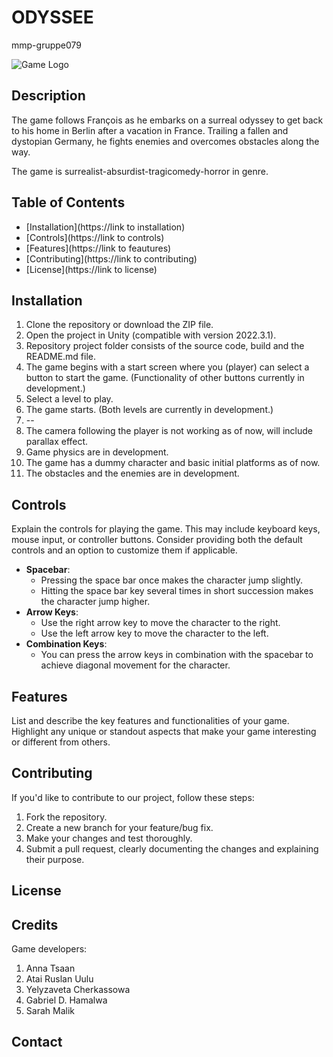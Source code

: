 # ODYSSEE

mmp-gruppe079

![Game Logo](https://mmpltdlogo) <!-- Replace with our game logo -->

## Description

The game follows François as he embarks on a surreal odyssey to get back to his home in Berlin after a vacation in France. Trailing a fallen and dystopian Germany, he fights enemies and overcomes obstacles along the way.

The game is surrealist-absurdist-tragicomedy-horror in genre.

## Table of Contents

- [Installation](https://link to installation)
- [Controls](https://link to controls)
- [Features](https://link to feautures)
- [Contributing](https://link to contributing)
- [License](https://link to license)

## Installation

1. Clone the repository or download the ZIP file.
2. Open the project in Unity (compatible with version 2022.3.1).
3. Repository project folder consists of the source code, build and the README.md file.
4. The game begins with a start screen where you (player) can select a button to start the game. (Functionality of other buttons currently in development.)
5. Select a level to play.
6. The game starts. (Both levels are currently in development.)
7. --
8. The camera following the player is not working as of now, will include parallax effect.
9. Game physics are in development.
10. The game has a dummy character and basic initial platforms as of now.
11. The obstacles and the enemies are in development.

<!-- Add clear and concise installation instructions, including any specific steps or dependencies required to set up and run the game esp. if outside of WebGL -->

## Controls

Explain the controls for playing the game. This may include keyboard keys, mouse input, or controller buttons. Consider providing both the default controls and an option to customize them if applicable.

- **Spacebar**:
  - Pressing the space bar once makes the character jump slightly.
  - Hitting the space bar key several times in short succession makes the character jump higher.
- **Arrow Keys**:
  - Use the right arrow key to move the character to the right.
  - Use the left arrow key to move the character to the left.
- **Combination Keys**:
  - You can press the arrow keys in combination with the spacebar to achieve diagonal movement for the character.

## Features

List and describe the key features and functionalities of your game. Highlight any unique or standout aspects that make your game interesting or different from others.

## Contributing

If you'd like to contribute to our project, follow these steps:

1. Fork the repository.
2. Create a new branch for your feature/bug fix.
3. Make your changes and test thoroughly.
4. Submit a pull request, clearly documenting the changes and explaining their purpose.


<!-- Add guideliens for: coding conventions, issue tracking, pull requests, review process etc.  -->

## License

<!-- Add license and link to full text in sep. file -->

## Credits

<!-- Add credits to individuals -->
<!-- Add credits to libraries, assets, music etc. -->

Game developers: 

1. Anna Tsaan
2. Atai Ruslan Uulu
3. Yelyzaveta Cherkassowa
4. Gabriel D. Hamalwa
5. Sarah Malik

## Contact

<!-- Add info for e-mail in case of remarks/comments -->
